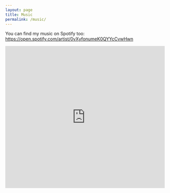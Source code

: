 ```yaml
---
layout: page
title: Music
permalink: /music/
---
```


<p>
You can find my music on Spotify too: <a href="https://open.spotify.com/artist/0vXyfonumeK0QYYcCvwHwn">https://open.spotify.com/artist/0vXyfonumeK0QYYcCvwHwn</a>
</p>

<iframe width="100%" height="450" scrolling="no" frameborder="no" src="https://w.soundcloud.com/player/?url=https%3A//api.soundcloud.com/users/176023289&amp;color=ff5500&amp;auto_play=false&amp;hide_related=false&amp;show_comments=true&amp;show_user=true&amp;show_reposts=false"></iframe>
